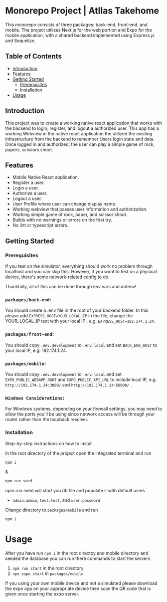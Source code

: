 # Monorepo Project | Atllas Takehome

This monorepo consists of three packages: back-end, front-end, and mobile. The project utilizes Next.js for the web portion and Expo for the mobile application, with a shared backend implemented using Express.js and Sequelize. 

## Table of Contents

- [Introduction](#introduction)
- [Features](#features)
- [Getting Started](#getting-started)
  - [Prerequisites](#prerequisites)
  - [Installation](#installation)
- [Usage](#usage)

## Introduction

This project was to create a working native react application that works with the backend to login, register, and logout a authorized user. This app has a working Webview in the native react application the utilized the existing infrastructure from the backend to remember Users login state and data. Once logged in and authorized, the user can play a simple game of rock, papers, scissors shoot.

## Features

- Mobile Native React application.
- Register a user.
- Login a user.
- Authorize a user.
- Logout a user.
- User Profile where user can change display name.
- Working webview that passes user information and authorization.
- Working simple game of rock, paper, and scissor shoot.
- Builds with no warnings or errors on the first try.
- No lint or typescript errors.

## Getting Started

### Prerequisites

If you test on the simulator, everything should work no problem through
localhost and you can skip this. However, if you want to test on a physical
device, there's some network-related config to do.

Thankfully, all of this can be done through env vars and dotenv!

### `packages/back-end`:

You should create a .env file in the root of your backend folder. In this please add `EXPRESS_HOST=YOUR_LOCAL_IP` in the file, change the YOUR_LOCAL_IP text with your local IP , e.g. `EXPRESS_HOST=192.174.1.24`.

### `packages/front-end`:

You should copy `.env.development` to `.env.local` and set `BACK_END_HOST` to
your local IP, e.g. 192.174.1.24.

### `packages/mobile`:

You should copy `.env.development` to `.env.local` and
set `EXPO_PUBLIC_WEBAPP_ROOT` and `EXPO_PUBLIC_API_URL` to include local IP, e.g.
`http://192.174.1.24:3000/` and `http://192.174.1.24:50000/` .

### `Windows Considerations`:
For Windows systems, depending on your firewall settings, you may need to allow
the ports you'll be using since network access will be through your router
rather than the loopback resolver.

### Installation

Step-by-step instructions on how to install.

In the root directory of the project open the integrated terminal and run
```bash
npm i
```
&
```bash
npm run seed
```
npm run seed will start you db file and populate it with default users 
* `admin:admin`, `test:test`, and `user:password`

Change directory to  `packages/mobile` and run 
```bash
npm i
```

# Usage
After you have run `npm i` in the root directoy and mobile directory and seeded the database you can run there commands to start the servers

1. `npm run start` in the root directory
2. `npx expo start` in `packages/mobile`

If you using your own mobile device and not a simulated please download the expo app on your appropriate device then scan the QR code that is given once starting the expo server.